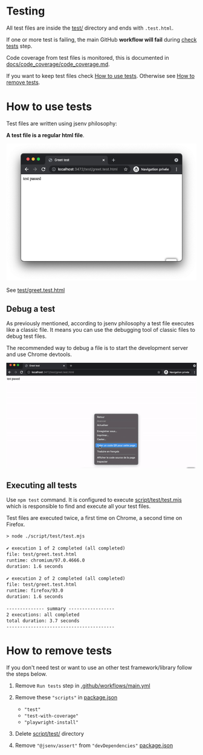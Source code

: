 <!-- https://github.com/github/docs/blob/main/tests/README.md -->

# Testing

All test files are inside the [test/](./test/) directory and ends with `.test.html`.

If one or more test is failing, the main GitHub **workflow will fail** during [check tests](../../.github/workflows/main.yml#L44) step.

Code coverage from test files is monitored, this is documented in [docs/code_coverage/code_coverage.md](../code_coverage/code_coverage.md#code-coverage).

If you want to keep test files check [How to use tests](#How-to-use-tests). Otherwise see [How to remove tests](#How-to-remove-tests).

# How to use tests

Test files are written using jsenv philosophy:

**A test file is a regular html file**.

![stuff](./greet_test_chrome.png)

See [test/greet.test.html](../../test/greet.test.html)

## Debug a test

As previously mentioned, according to jsenv philosophy a test file executes like a classic file. It means you can use the debugging tool of classic files to debug test files.

The recommended way to debug a file is to start the development server and use Chrome devtools.

![Screencast test with chrome devtools](./test_chrome_devtools.gif)

## Executing all tests

Use `npm test` command. It is configured to execute [script/test/test.mjs](../../script/test/test.mjs) which is responsible to find and execute all your test files.

Test files are executed twice, a first time on Chrome, a second time on Firefox.

```console
> node ./script/test/test.mjs

✔ execution 1 of 2 completed (all completed)
file: test/greet.test.html
runtime: chromium/97.0.4666.0
duration: 1.6 seconds

✔ execution 2 of 2 completed (all completed)
file: test/greet.test.html
runtime: firefox/93.0
duration: 1.6 seconds

-------------- summary -----------------
2 executions: all completed
total duration: 3.7 seconds
----------------------------------------
```

# How to remove tests

If you don't need test or want to use an other test framework/library follow the steps below.

1. Remove `Run tests` step in [.github/workflows/main.yml](../../.github/workflows/main.yml#L40)
2. Remove these `"scripts"` in [package.json](../../package.json#L26)

   - `"test"`
   - `"test-with-coverage"`
   - `"playwright-install"`

3. Delete [script/test/](../../script/test/) directory
4. Remove `"@jsenv/assert"` from `"devDependencies"` [package.json](../../package.json#L44)
